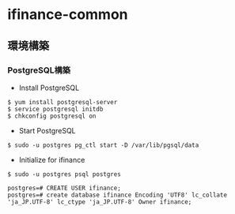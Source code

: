 # ifinance-common
## 環境構築
### PostgreSQL構築
* Install PostgreSQL
```
$ yum install postgresql-server
$ service postgresql initdb
$ chkconfig postgresql on
```
* Start PostgreSQL
```
$ sudo -u postgres pg_ctl start -D /var/lib/pgsql/data
```
* Initialize for ifinance
```
$ sudo -u postgres psql postgres

postgres=# CREATE USER ifinance;
postgres=# create database ifinance Encoding 'UTF8' lc_collate 'ja_JP.UTF-8' lc_ctype 'ja_JP.UTF-8' Owner ifinance;
```
